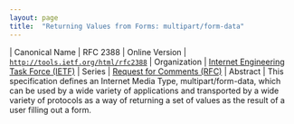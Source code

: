 ```yaml
---
layout: page
title:  "Returning Values from Forms: multipart/form-data"
---
```


| Canonical Name | RFC 2388
| Online Version | [`http://tools.ietf.org/html/rfc2388`](http://tools.ietf.org/html/rfc2388)
| Organization | [Internet Engineering Task Force (IETF)](..)
| Series | [Request for Comments (RFC)](..)
| Abstract | This specification defines an Internet Media Type, multipart/form-data, which can be used by a wide variety of applications and transported by a wide variety of protocols as a way of returning a set of values as the result of a user filling out a form.